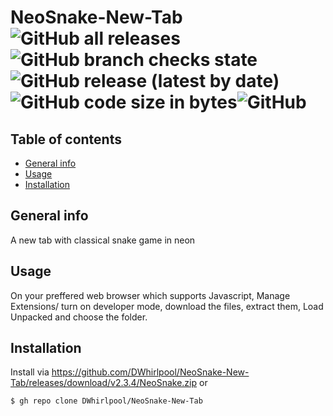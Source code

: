 # NeoSnake-New-Tab ![GitHub all releases](https://img.shields.io/github/downloads/DWhirlpool/NeoSnake-New-Tab/total)![GitHub branch checks state](https://img.shields.io/github/checks-status/DWhirlpool/NeoSnake-New-Tab/main)![GitHub release (latest by date)](https://img.shields.io/github/v/release/DWhirlpool/NeoSnake-New-Tab)![GitHub code size in bytes](https://img.shields.io/github/languages/code-size/DWhirlpool/NeoSnake-New-Tab)![GitHub](https://img.shields.io/github/license/DWhirlpool/NeoSnake-New-Tab)
## Table of contents
* [General info](#general-info)
* [Usage](#Usage)
* [Installation](#Installation)
## General info
A new tab with classical snake game in neon
## Usage
On your preffered web browser which supports Javascript, Manage Extensions/ turn on developer mode, download the files, extract them, Load Unpacked and choose the folder.
## Installation
Install via
https://github.com/DWhirlpool/NeoSnake-New-Tab/releases/download/v2.3.4/NeoSnake.zip
or
```
$ gh repo clone DWhirlpool/NeoSnake-New-Tab
```

